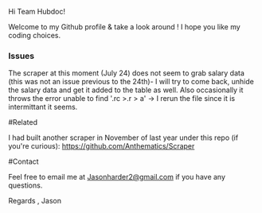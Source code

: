 Hi Team Hubdoc!

Welcome to my Github profile & take a look around ! I hope you like my coding choices.

<h3> Issues </h3>

The scraper at this moment (July 24) does not seem to grab salary data (this was not an issue previous to the 24th)- I will try to come back, unhide the salary data and get it added to the table as well. Also occasionally it throws the error unable to find '.rc >.r > a' -> I rerun the file since it is intermittant it seems.


#Related

I had built another scraper in November of last year under this repo (if you're curious): https://github.com/Anthematics/Scraper

#Contact

Feel free to email me at Jasonharder2@gmail.com if you have any questions.

Regards , Jason
